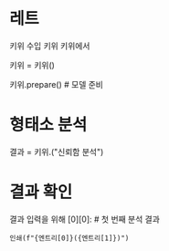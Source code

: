 # 레트
키위 수입 키위 키위에서



키위 = 키위()

키위.prepare() # 모델 준비



# 형태소 분석

결과 = 키위.("신뢰함 분석")



# 결과 확인

결과 입력을 위해 [0][0]: # 첫 번째 분석 결과

    인쇄(f"{엔트리[0]}({엔트리[1]})")
